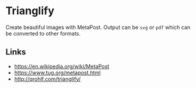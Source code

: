 # Trianglify

Create beautiful images with MetaPost. Output can be `svg` or `pdf` which can
be converted to other formats.


## Links

* https://en.wikipedia.org/wiki/MetaPost
* https://www.tug.org/metapost.html
* http://qrohlf.com/trianglify/
